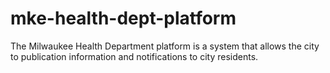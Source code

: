 # mke-health-dept-platform
The Milwaukee Health Department platform is a system that allows the city to publication information and notifications to city residents.
